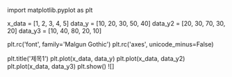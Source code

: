 
import matplotlib.pyplot as plt

x_data = [1, 2, 3, 4, 5]
data_y = [10, 20, 30, 50, 40]
data_y2 = [20, 30, 70, 30, 20]
data_y3 = [10, 40, 80, 20, 10]

plt.rc('font', family='Malgun Gothic')
plt.rc('axes', unicode_minus=False)

plt.title('제목1')
plt.plot(x_data, data_y)
plt.plot(x_data, data_y2)
plt.plot(x_data, data_y3)
plt.show()
![]
